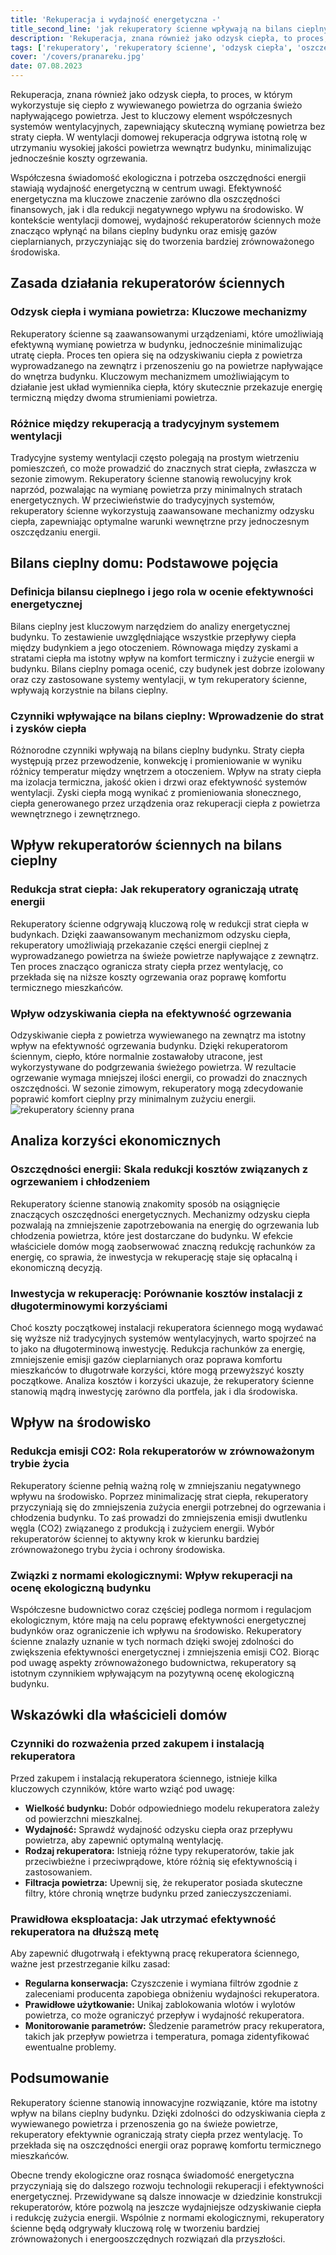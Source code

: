 ```yaml
---
title: 'Rekuperacja i wydajność energetyczna -'
title_second_line: 'jak rekuperatory ścienne wpływają na bilans cieplny domu'
description: 'Rekuperacja, znana również jako odzysk ciepła, to proces, w którym wykorzystuje się ciepło z wywiewanego powietrza do ogrzania świeżo napływającego powietrza. Jest to kluczowy element współczesnych systemów wentylacyjnych, zapewniający skuteczną wymianę powietrza bez straty ciepła. W wentylacji domowej rekuperacja odgrywa istotną rolę w utrzymaniu wysokiej jakości powietrza wewnątrz budynku, minimalizując jednocześnie koszty ogrzewania.'
tags: ['rekuperatory', 'rekuperatory ścienne', 'odzysk ciepła', 'oszczędzanie']
cover: '/covers/pranareku.jpg'
date: 07.08.2023
---
```


Rekuperacja, znana również jako odzysk ciepła, to proces, w którym wykorzystuje się ciepło z wywiewanego powietrza do ogrzania świeżo napływającego powietrza. Jest to kluczowy element współczesnych systemów wentylacyjnych, zapewniający skuteczną wymianę powietrza bez straty ciepła. W wentylacji domowej rekuperacja odgrywa istotną rolę w utrzymaniu wysokiej jakości powietrza wewnątrz budynku, minimalizując jednocześnie koszty ogrzewania.

Współczesna świadomość ekologiczna i potrzeba oszczędności energii stawiają wydajność energetyczną w centrum uwagi. Efektywność energetyczna ma kluczowe znaczenie zarówno dla oszczędności finansowych, jak i dla redukcji negatywnego wpływu na środowisko. W kontekście wentylacji domowej, wydajność rekuperatorów ściennych może znacząco wpłynąć na bilans cieplny budynku oraz emisję gazów cieplarnianych, przyczyniając się do tworzenia bardziej zrównoważonego środowiska.

## Zasada działania rekuperatorów ściennych

### Odzysk ciepła i wymiana powietrza: Kluczowe mechanizmy

Rekuperatory ścienne są zaawansowanymi urządzeniami, które umożliwiają efektywną wymianę powietrza w budynku, jednocześnie minimalizując utratę ciepła. Proces ten opiera się na odzyskiwaniu ciepła z powietrza wyprowadzanego na zewnątrz i przenoszeniu go na powietrze napływające do wnętrza budynku. Kluczowym mechanizmem umożliwiającym to działanie jest układ wymiennika ciepła, który skutecznie przekazuje energię termiczną między dwoma strumieniami powietrza.

### Różnice między rekuperacją a tradycyjnym systemem wentylacji

Tradycyjne systemy wentylacji często polegają na prostym wietrzeniu pomieszczeń, co może prowadzić do znacznych strat ciepła, zwłaszcza w sezonie zimowym. Rekuperatory ścienne stanowią rewolucyjny krok naprzód, pozwalając na wymianę powietrza przy minimalnych stratach energetycznych. W przeciwieństwie do tradycyjnych systemów, rekuperatory ścienne wykorzystują zaawansowane mechanizmy odzysku ciepła, zapewniając optymalne warunki wewnętrzne przy jednoczesnym oszczędzaniu energii.

## Bilans cieplny domu: Podstawowe pojęcia

### Definicja bilansu cieplnego i jego rola w ocenie efektywności energetycznej

Bilans cieplny jest kluczowym narzędziem do analizy energetycznej budynku. To zestawienie uwzględniające wszystkie przepływy ciepła między budynkiem a jego otoczeniem. Równowaga między zyskami a stratami ciepła ma istotny wpływ na komfort termiczny i zużycie energii w budynku. Bilans cieplny pomaga ocenić, czy budynek jest dobrze izolowany oraz czy zastosowane systemy wentylacji, w tym rekuperatory ścienne, wpływają korzystnie na bilans cieplny.

### Czynniki wpływające na bilans cieplny: Wprowadzenie do strat i zysków ciepła

Różnorodne czynniki wpływają na bilans cieplny budynku. Straty ciepła występują przez przewodzenie, konwekcję i promieniowanie w wyniku różnicy temperatur między wnętrzem a otoczeniem. Wpływ na straty ciepła ma izolacja termiczna, jakość okien i drzwi oraz efektywność systemów wentylacji. Zyski ciepła mogą wynikać z promieniowania słonecznego, ciepła generowanego przez urządzenia oraz rekuperacji ciepła z powietrza wewnętrznego i zewnętrznego.

## Wpływ rekuperatorów ściennych na bilans cieplny

### Redukcja strat ciepła: Jak rekuperatory ograniczają utratę energii

Rekuperatory ścienne odgrywają kluczową rolę w redukcji strat ciepła w budynkach. Dzięki zaawansowanym mechanizmom odzysku ciepła, rekuperatory umożliwiają przekazanie części energii cieplnej z wyprowadzanego powietrza na świeże powietrze napływające z zewnątrz. Ten proces znacząco ogranicza straty ciepła przez wentylację, co przekłada się na niższe koszty ogrzewania oraz poprawę komfortu termicznego mieszkańców.

### Wpływ odzyskiwania ciepła na efektywność ogrzewania

Odzyskiwanie ciepła z powietrza wywiewanego na zewnątrz ma istotny wpływ na efektywność ogrzewania budynku. Dzięki rekuperatorom ściennym, ciepło, które normalnie zostawałoby utracone, jest wykorzystywane do podgrzewania świeżego powietrza. W rezultacie ogrzewanie wymaga mniejszej ilości energii, co prowadzi do znacznych oszczędności. W sezonie zimowym, rekuperatory mogą zdecydowanie poprawić komfort cieplny przy minimalnym zużyciu energii.
![rekuperatory ścienny prana](/covers/pranareku.jpg)

## Analiza korzyści ekonomicznych

### Oszczędności energii: Skala redukcji kosztów związanych z ogrzewaniem i chłodzeniem

Rekuperatory ścienne stanowią znakomity sposób na osiągnięcie znaczących oszczędności energetycznych. Mechanizmy odzysku ciepła pozwalają na zmniejszenie zapotrzebowania na energię do ogrzewania lub chłodzenia powietrza, które jest dostarczane do budynku. W efekcie właściciele domów mogą zaobserwować znaczną redukcję rachunków za energię, co sprawia, że inwestycja w rekuperację staje się opłacalną i ekonomiczną decyzją.

### Inwestycja w rekuperację: Porównanie kosztów instalacji z długoterminowymi korzyściami

Choć koszty początkowej instalacji rekuperatora ściennego mogą wydawać się wyższe niż tradycyjnych systemów wentylacyjnych, warto spojrzeć na to jako na długoterminową inwestycję. Redukcja rachunków za energię, zmniejszenie emisji gazów cieplarnianych oraz poprawa komfortu mieszkańców to długotrwałe korzyści, które mogą przewyższyć koszty początkowe. Analiza kosztów i korzyści ukazuje, że rekuperatory ścienne stanowią mądrą inwestycję zarówno dla portfela, jak i dla środowiska.

## Wpływ na środowisko

### Redukcja emisji CO2: Rola rekuperatorów w zrównoważonym trybie życia

Rekuperatory ścienne pełnią ważną rolę w zmniejszaniu negatywnego wpływu na środowisko. Poprzez minimalizację strat ciepła, rekuperatory przyczyniają się do zmniejszenia zużycia energii potrzebnej do ogrzewania i chłodzenia budynku. To zaś prowadzi do zmniejszenia emisji dwutlenku węgla (CO2) związanego z produkcją i zużyciem energii. Wybór rekuperatorów ściennej to aktywny krok w kierunku bardziej zrównoważonego trybu życia i ochrony środowiska.

### Związki z normami ekologicznymi: Wpływ rekuperacji na ocenę ekologiczną budynku

Współczesne budownictwo coraz częściej podlega normom i regulacjom ekologicznym, które mają na celu poprawę efektywności energetycznej budynków oraz ograniczenie ich wpływu na środowisko. Rekuperatory ścienne znalazły uznanie w tych normach dzięki swojej zdolności do zwiększenia efektywności energetycznej i zmniejszenia emisji CO2. Biorąc pod uwagę aspekty zrównoważonego budownictwa, rekuperatory są istotnym czynnikiem wpływającym na pozytywną ocenę ekologiczną budynku.

## Wskazówki dla właścicieli domów

### Czynniki do rozważenia przed zakupem i instalacją rekuperatora

Przed zakupem i instalacją rekuperatora ściennego, istnieje kilka kluczowych czynników, które warto wziąć pod uwagę:

- **Wielkość budynku:** Dobór odpowiedniego modelu rekuperatora zależy od powierzchni mieszkalnej.
- **Wydajność:** Sprawdź wydajność odzysku ciepła oraz przepływu powietrza, aby zapewnić optymalną wentylację.
- **Rodzaj rekuperatora:** Istnieją różne typy rekuperatorów, takie jak przeciwbieżne i przeciwprądowe, które różnią się efektywnością i zastosowaniem.
- **Filtracja powietrza:** Upewnij się, że rekuperator posiada skuteczne filtry, które chronią wnętrze budynku przed zanieczyszczeniami.

### Prawidłowa eksploatacja: Jak utrzymać efektywność rekuperatora na dłuższą metę

Aby zapewnić długotrwałą i efektywną pracę rekuperatora ściennego, ważne jest przestrzeganie kilku zasad:

- **Regularna konserwacja:** Czyszczenie i wymiana filtrów zgodnie z zaleceniami producenta zapobiega obniżeniu wydajności rekuperatora.
- **Prawidłowe użytkowanie:** Unikaj zablokowania wlotów i wylotów powietrza, co może ograniczyć przepływ i wydajność rekuperatora.
- **Monitorowanie parametrów:** Śledzenie parametrów pracy rekuperatora, takich jak przepływ powietrza i temperatura, pomaga zidentyfikować ewentualne problemy.

## Podsumowanie

Rekuperatory ścienne stanowią innowacyjne rozwiązanie, które ma istotny wpływ na bilans cieplny budynku. Dzięki zdolności do odzyskiwania ciepła z wywiewanego powietrza i przenoszenia go na świeże powietrze, rekuperatory efektywnie ograniczają straty ciepła przez wentylację. To przekłada się na oszczędności energii oraz poprawę komfortu termicznego mieszkańców.

Obecne trendy ekologiczne oraz rosnąca świadomość energetyczna przyczyniają się do dalszego rozwoju technologii rekuperacji i efektywności energetycznej. Przewidywane są dalsze innowacje w dziedzinie konstrukcji rekuperatorów, które pozwolą na jeszcze wydajniejsze odzyskiwanie ciepła i redukcję zużycia energii. Wspólnie z normami ekologicznymi, rekuperatory ścienne będą odgrywały kluczową rolę w tworzeniu bardziej zrównoważonych i energooszczędnych rozwiązań dla przyszłości.
